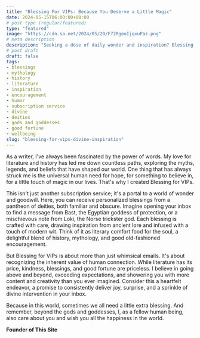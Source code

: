 ```yaml
---
title: "Blessing For VIPs: Because You Deserve a Little Magic"
date: 2024-05-15T06:00:00+08:00
# post type (regular/featured)
type: "featured"
image: "https://cdn.sa.net/2024/05/20/F72RgeoIjqxuPaz.png"
# meta description
description: "Seeking a dose of daily wonder and inspiration? Blessing for VIPs offers unique, personalized blessings from a diverse pantheon of deities, delivered straight to your inbox. Experience a delightful blend of history, mythology, and encouragement, crafted with literary flair and a touch of modern wit. Join us for a journey of joy, surprise, and divine intervention!"
# post draft
draft: false
tags:
- blessings
- mythology
- history
- literature
- inspiration
- encouragement
- humor
- subscription service
- divine
- deities
- gods and goddesses
- good fortune
- wellbeing
slug: "blessing-for-vips-divine-inspiration"
---
```


As a writer, I've always been fascinated by the power of words.  My love for literature and history has led me down countless paths, exploring the myths, legends, and beliefs that have shaped our world. One thing that has always struck me is the universal human need for hope, for something to believe in, for a little touch of magic in our lives. That's why I created Blessing for VIPs.

This isn't just another subscription service; it's a portal to a world of wonder and goodwill. Here, you can receive personalized blessings from a pantheon of deities, both familiar and obscure. Imagine opening your inbox to find a message from Bast, the Egyptian goddess of protection, or a mischievous note from Loki, the Norse trickster god. Each blessing is crafted with care, drawing inspiration from ancient lore and infused with a touch of modern wit.  Think of it as literary comfort food for the soul, a delightful blend of history, mythology, and good old-fashioned encouragement.

But Blessing for VIPs is about more than just whimsical emails. It's about recognizing the inherent value of human connection. While literature has its price,  kindness, blessings, and good fortune are priceless.  I believe in going above and beyond, exceeding expectations, and showering you with more content and creativity than you ever imagined.  Consider this a heartfelt endeavor, a promise to consistently deliver joy, surprise, and a sprinkle of divine intervention in your inbox. 

Because in this world, sometimes we all need a little extra blessing. And remember, beyond the gods and goddesses, I, as a fellow human being, also care about you and wish you all the happiness in the world.

**Founder of This Site**